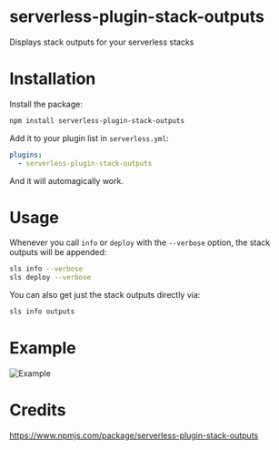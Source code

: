 # serverless-plugin-stack-outputs
Displays stack outputs for your serverless stacks

# Installation
Install the package:
```bash
npm install serverless-plugin-stack-outputs
```

Add it to your plugin list in `serverless.yml`:

```yaml
plugins:
  - serverless-plugin-stack-outputs
```

And it will automagically work.

# Usage
Whenever you call `info` or `deploy` with the `--verbose` option, the stack outputs will be appended:

```bash
sls info --verbose
sls deploy --verbose
```

You can also get just the stack outputs directly via:
```bash
sls info outputs
```

# Example
![Example](https://raw.githubusercontent.com/svdgraaf/serverless-plugin-stack-outputs/master/docs/example.gif)


# Credits
https://www.npmjs.com/package/serverless-plugin-stack-outputs
